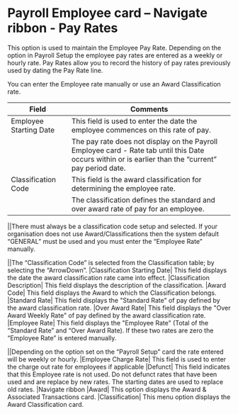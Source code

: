# Payroll Employee card – Navigate ribbon - Pay Rates

This option is used to maintain the Employee Pay Rate.  Depending on the option in Payroll Setup the employee pay rates are entered as a weekly or hourly rate. Pay Rates allow you to record the history of pay rates previously used by dating the Pay Rate line.

You can enter the Employee rate manually or use an Award Classification rate.

 
|Field|	Comments|
|---|---|
|Employee Starting Date|	This field is used to enter the date the employee commences on this rate of pay.  
||The pay rate does not display on the Payroll Employee card - Rate tab until this Date occurs within or is earlier than the “current” pay period date.
|Classification Code|	This field is the award classification for determining the employee rate.
||The classification defines the standard and over award rate of pay for an employee.

||There must always be a classification code setup and selected.  If your organisation does not use Award/Classifications then the system default “GENERAL” must be used and you must enter the “Employee Rate” manually.

||The “Classification Code” is selected from the Classification table; by selecting the “ArrowDown”.
|Classification Starting Date|	This field displays the date the award classification rate came into effect.
|Classification Description|	This field displays the description of the classification.
|Award Code|	This field displays the Award to which the Classification belongs.
|Standard Rate|	This field displays the "Standard Rate" of pay defined by the award classification rate.
|Over Award Rate|	This field displays the "Over Award Weekly Rate" of pay defined by the award classification rate.
|Employee Rate|	This field displays the "Employee Rate" (Total of the “Standard Rate” and “Over Award Rate).  If these two rates are zero the “Employee Rate” is entered manually.  

||Depending on the option set on the “Payroll Setup” card the rate entered will be weekly or hourly.
|Employee Charge Rate|	This field is used to enter the charge out rate for employees if applicable
|Defunct|	This field indicates that this Employee rate is not used. Do not defunct rates that have been used and are replace by new rates. The starting dates are used to replace old rates.
|Navigate ribbon
|Award|	This option displays the Award & Associated Transactions card.
|Classification|	This menu option displays the Award Classification card.


 
